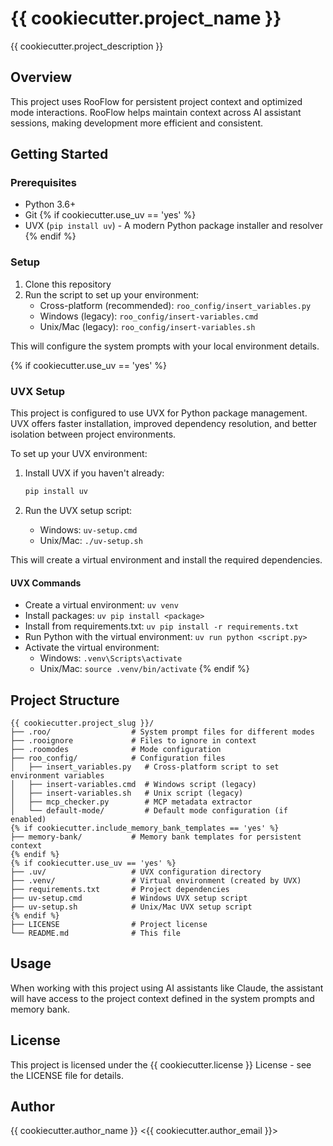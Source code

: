 # {{ cookiecutter.project_name }}

{{ cookiecutter.project_description }}

## Overview

This project uses RooFlow for persistent project context and optimized mode interactions. RooFlow helps maintain context across AI assistant sessions, making development more efficient and consistent.

## Getting Started

### Prerequisites

- Python 3.6+
- Git
{% if cookiecutter.use_uv == 'yes' %}
- UVX (`pip install uv`) - A modern Python package installer and resolver
{% endif %}

### Setup

1. Clone this repository
2. Run the script to set up your environment:
   - Cross-platform (recommended): `roo_config/insert_variables.py`
   - Windows (legacy): `roo_config/insert-variables.cmd`
   - Unix/Mac (legacy): `roo_config/insert-variables.sh`

This will configure the system prompts with your local environment details.

{% if cookiecutter.use_uv == 'yes' %}
### UVX Setup

This project is configured to use UVX for Python package management. UVX offers faster installation, improved dependency resolution, and better isolation between project environments.

To set up your UVX environment:

1. Install UVX if you haven't already:
   ```bash
   pip install uv
   ```

2. Run the UVX setup script:
   - Windows: `uv-setup.cmd`
   - Unix/Mac: `./uv-setup.sh`

This will create a virtual environment and install the required dependencies.

#### UVX Commands

- Create a virtual environment: `uv venv`
- Install packages: `uv pip install <package>`
- Install from requirements.txt: `uv pip install -r requirements.txt`
- Run Python with the virtual environment: `uv run python <script.py>`
- Activate the virtual environment:
  - Windows: `.venv\Scripts\activate`
  - Unix/Mac: `source .venv/bin/activate`
{% endif %}

## Project Structure

```
{{ cookiecutter.project_slug }}/
├── .roo/                  # System prompt files for different modes
├── .rooignore             # Files to ignore in context
├── .roomodes              # Mode configuration
├── roo_config/            # Configuration files
│   ├── insert_variables.py   # Cross-platform script to set environment variables
│   ├── insert-variables.cmd  # Windows script (legacy)
│   ├── insert-variables.sh   # Unix script (legacy)
│   ├── mcp_checker.py        # MCP metadata extractor
│   └── default-mode/         # Default mode configuration (if enabled)
{% if cookiecutter.include_memory_bank_templates == 'yes' %}
├── memory-bank/           # Memory bank templates for persistent context
{% endif %}
{% if cookiecutter.use_uv == 'yes' %}
├── .uv/                   # UVX configuration directory
├── .venv/                 # Virtual environment (created by UVX)
├── requirements.txt       # Project dependencies
├── uv-setup.cmd           # Windows UVX setup script
├── uv-setup.sh            # Unix/Mac UVX setup script
{% endif %}
├── LICENSE                # Project license
└── README.md              # This file
```

## Usage

When working with this project using AI assistants like Claude, the assistant will have access to the project context defined in the system prompts and memory bank.

## License

This project is licensed under the {{ cookiecutter.license }} License - see the LICENSE file for details.

## Author

{{ cookiecutter.author_name }} <{{ cookiecutter.author_email }}>